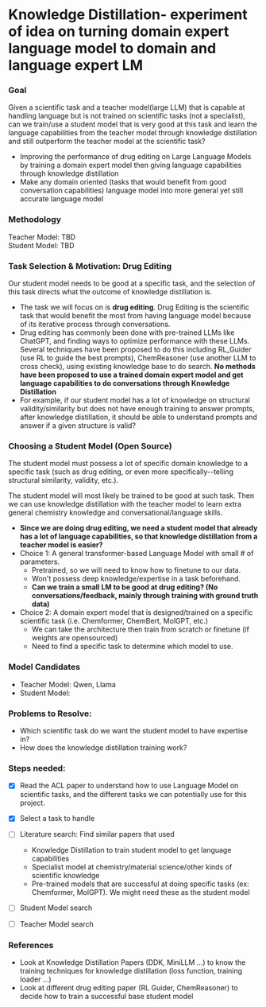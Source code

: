 # Knowledge Distillation- experiment of idea on turning domain expert language model to domain and language expert LM 

### Goal  
Given a scientific task and a teacher model(large LLM) that is capable at handling language but is not trained on scientific tasks (not a specialist), can we train/use a student model that is very good at this task and learn the language capabilities from the teacher model through knowledge distillation and still outperform the teacher model at the scientific task?  
- Improving the performance of drug editing on Large Language Models by training a domain expert model then giving language capabilities through knowledge distillation 
- Make any domain oriented (tasks that would benefit from good conversation capabilities) language model into more general yet still accurate language model 

### Methodology 
Teacher Model: TBD   
Student Model: TBD   

### Task Selection & Motivation: Drug Editing
Our student model needs to be good at a specific task, and the selection of this task directs what the outcome of knowledge distillation is.  
- The task we will focus on is **drug editing**. Drug Editing is the scientific task that would benefit the most from having language model because of its iterative process through conversations. 
- Drug editing has commonly been done with pre-trained LLMs like ChatGPT, and finding ways to optimize performance with these LLMs. Several techniques have been proposed to do this including RL_Guider (use RL to guide the best prompts), ChemReasoner (use another LLM to cross check), using existing knowledge base to do search. **No methods have been proposed to use a trained domain expert model and get language capabilities to do conversations through Knowledge Distillation** 
- For example, if our student model has a lot of knowledge on structural validity/similarity but does not have enough training to answer prompts, after knowledge distillation, it should be able to understand prompts and answer if a given structure is valid? 
  
### Choosing a Student Model (Open Source)   
The student model must possess a lot of specific domain knowledge to a specific task (such as drug editing, or even more specifically--telling structural similarity, validity, etc.).   
  
  The student model will most likely be trained to be good at such task. Then we can use knowledge distillation with the teacher model to learn extra general chemistry knowledge and conversational/language skills.  
- **Since we are doing drug editing, we need a student model that already has a lot of language capabilities, so that knowledge distillation from a teacher model is easier?**   
- Choice 1: A general transformer-based Language Model with small # of parameters. 
    - Pretrained, so we will need to know how to finetune to our data. 
    - Won't possess deep knowledge/expertise in a task beforehand.  
    - **Can we train a small LM to be good at drug editing? (No conversations/feedback, mainly through training with ground truth data)** 
- Choice 2: A domain expert model that is designed/trained on a specific scientific task (i.e. Chemformer, ChemBert, MolGPT, etc.)
    - We can take the architecture then train from scratch or finetune (if weights are opensourced)
    - Need to find a specific task to determine which model to use. 
  
### Model Candidates 
- Teacher Model: Qwen, Llama
- Student Model: 
  
### Problems to Resolve: 
- Which scientific task do we want the student model to have expertise in? 
- How does the knowledge distillation training work? 


### Steps needed: 
- [x] Read the ACL paper to understand how to use Language Model on scientific tasks, and the different tasks we can potentially use for this project.   
- [x] Select a task to handle 
- [ ] Literature search: Find similar papers that used     
    - Knowledge Distillation to train student model to get language capabilities 
    - Specialist model at chemistry/material science/other kinds of scientific knowledge
    - Pre-trained models that are successful at doing specific tasks (ex: Chemformer, MolGPT). We might need these as the student model 

- [ ] Student Model search   
- [ ] Teacher Model search  
### References 
- Look at Knowledge Distillation Papers (DDK, MiniLLM ...) to know the training techniques for knowledge distillation (loss function, training loader ...)
- Look at different drug editing paper (RL Guider, ChemReasoner) to decide how to train a successful base student model 